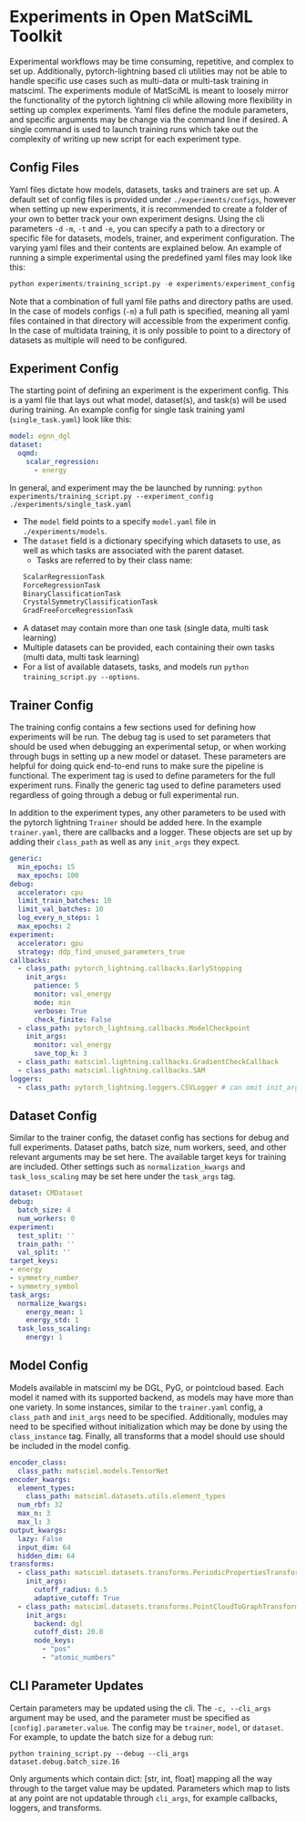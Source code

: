 # Experiments in Open MatSciML Toolkit

Experimental workflows may be time consuming, repetitive, and complex to set up. Additionally, pytorch-lightning based cli utilities may not be able to handle specific use cases such as multi-data or multi-task training in matsciml. The experiments module of MatSciML is meant to loosely mirror the functionality of the pytorch lightning cli while allowing more flexibility in setting up complex experiments. Yaml files define the module parameters, and specific arguments may be change via the command line if desired. A single command is used to launch training runs which take out the complexity of writing up new script for each experiment type.

## Config Files
Yaml files dictate how models, datasets, tasks and trainers are set up. A default set of config files is provided under `./experiments/configs`, however when setting up new experiments, it is recommended to create a folder of your own to better track your own experiment designs. Using the cli parameters `-d` `-m`, `-t` and `-e`, you can specify a path to a directory or specific file for datasets, models, trainer, and experiment configuration. The varying yaml files and their contents are explained below. An example of running a simple experimental using the predefined yaml files may look like this:

```python
python experiments/training_script.py -e experiments/experiment_config.yaml -t experiments/configs/trainer.yaml -m ./experiments/models -d ./experiments/datasets/oqmd.yaml --debug
```

Note that a combination of full yaml file paths and directory paths are used. In the case of models configs (`-m`) a full path is specified, meaning all yaml files contained in that directory will accessible from the experiment config. In the case of multidata training, it is only possible to point to a directory of datasets as multiple will need to be configured.

## Experiment Config
The starting point of defining an experiment is the experiment config. This is a yaml file that lays out what model, dataset(s), and task(s) will be used during training. An example config for single task training yaml (`single_task.yaml`) look like this:
```yaml
model: egnn_dgl
dataset:
  oqmd:
    scalar_regression:
      - energy
```

In general, and experiment may the be launched by running:
`python experiments/training_script.py --experiment_config ./experiments/single_task.yaml`


* The `model` field points to a specify `model.yaml` file in `./experiments/models`.
* The `dataset` field is a dictionary specifying which datasets to use, as well as which tasks are associated with the parent dataset.
    * Tasks are referred to by their class name:
    ```python
    ScalarRegressionTask
    ForceRegressionTask
    BinaryClassificationTask
    CrystalSymmetryClassificationTask
    GradFreeForceRegressionTask
    ```
* A dataset may contain more than one task (single data, multi task learning)
* Multiple datasets can be provided, each containing their own tasks (multi data, multi task learning)
* For a list of available datasets, tasks, and models run `python training_script.py --options`.

## Trainer Config
The training config contains a few sections used for defining how experiments will be run. The debug tag is used to set parameters that should be used when debugging an experimental setup, or when working through bugs in setting up a new model or dataset. These parameters are helpful for doing quick end-to-end runs to make sure the pipeline is functional. The experiment tag is used to define parameters for the full experiment runs. Finally the generic tag used to define parameters used regardless of going through a debug or full experimental run.

In addition to the experiment types, any other parameters to be used with the pytorch lightning `Trainer` should be added here. In the example `trainer.yaml`, there are callbacks and a logger. These objects are set up by adding their `class_path` as well as any `init_args` they expect.
```yaml
generic:
  min_epochs: 15
  max_epochs: 100
debug:
  accelerator: cpu
  limit_train_batches: 10
  limit_val_batches: 10
  log_every_n_steps: 1
  max_epochs: 2
experiment:
  accelerator: gpu
  strategy: ddp_find_unused_parameters_true
callbacks:
  - class_path: pytorch_lightning.callbacks.EarlyStopping
    init_args:
      patience: 5
      monitor: val_energy
      mode: min
      verbose: True
      check_finite: False
  - class_path: pytorch_lightning.callbacks.ModelCheckpoint
    init_args:
      monitor: val_energy
      save_top_k: 3
  - class_path: matsciml.lightning.callbacks.GradientCheckCallback
  - class_path: matsciml.lightning.callbacks.SAM
loggers:
  - class_path: pytorch_lightning.loggers.CSVLogger # can omit init_args['save_dir'] for auto directory
```



## Dataset Config
Similar to the trainer config, the dataset config has sections for debug and full experiments. Dataset paths, batch size, num workers, seed, and other relevant arguments may be set here. The available target keys for training are included. Other settings such as `normalization_kwargs` and `task_loss_scaling` may be set here under the `task_args` tag.
```yaml
dataset: CMDataset
debug:
  batch_size: 4
  num_workers: 0
experiment:
  test_split: ''
  train_path: ''
  val_split: ''
target_keys:
- energy
- symmetry_number
- symmetry_symbol
task_args:
  normalize_kwargs:
    energy_mean: 1
    energy_std: 1
  task_loss_scaling:
    energy: 1
```

## Model Config
Models available in matsciml my be DGL, PyG, or pointcloud based. Each model it named with its supported backend, as models may have more than one variety. In some instances, similar to the `trainer.yaml` config, a `class_path` and `init_args` need to be specified. Additionally, modules may need to be specified without initialization which may be done by using the `class_instance` tag. Finally, all transforms that a model should use should be included in the model config.
```yaml
encoder_class:
  class_path: matsciml.models.TensorNet
encoder_kwargs:
  element_types:
    class_path: matsciml.datasets.utils.element_types
  num_rbf: 32
  max_n: 3
  max_l: 3
output_kwargs:
  lazy: False
  input_dim: 64
  hidden_dim: 64
transforms:
  - class_path: matsciml.datasets.transforms.PeriodicPropertiesTransform
    init_args:
      cutoff_radius: 6.5
      adaptive_cutoff: True
  - class_path: matsciml.datasets.transforms.PointCloudToGraphTransform
    init_args:
      backend: dgl
      cutoff_dist: 20.0
      node_keys:
        - "pos"
        - "atomic_numbers"
```

## CLI Parameter Updates
Certain parameters may be updated using the cli. The `-c, --cli_args` argument may be used, and the parameter must be specified as `[config].parameter.value`. The config may be `trainer`, `model`, or `dataset`. For example, to update the batch size for a debug run:

`python training_script.py --debug --cli_args dataset.debug.batch_size.16`

 Only arguments which contain dict: [str, int, float] mapping all the way through to the target value may be updated. Parameters which map to lists at any point are not updatable through `cli_args`, for example callbacks, loggers, and transforms.

